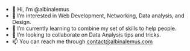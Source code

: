 - 👋 Hi, I’m @albinalemus
- 👀 I’m interested in Web Development, Networking, Data analysis, and Design.
- 🌱 I’m currently learning to combine my set of skills to help people.
- 💞️ I’m looking to collaborate on Data Analysis tips and tricks.
- 📫 You can reach me through contact@albinalemus.com

<!---
albinalemus/albinalemus is a ✨ special ✨ repository because its `README.md` (this file) appears on your GitHub profile.
You can click the Preview link to take a look at your changes.
--->

